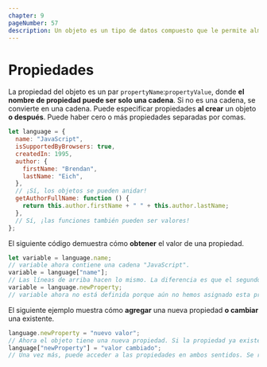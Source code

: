 ```yaml
---
chapter: 9
pageNumber: 57
description: Un objeto es un tipo de datos compuesto que le permite almacenar y organizar datos en pares clave-valor. Cada par clave-valor de un objeto se denomina propiedad. Las propiedades se utilizan para representar características, atributos o rasgos del objeto.
---
```

# Propiedades

La propiedad del objeto es un par `propertyName`:`propertyValue`, donde **el nombre de propiedad puede ser solo una cadena**. Si no es una cadena, se convierte en una cadena. Puede especificar propiedades **al crear** un objeto **o después**. Puede haber cero o más propiedades separadas por comas.

```javascript
let language = {
  name: "JavaScript",
  isSupportedByBrowsers: true,
  createdIn: 1995,
  author: {
    firstName: "Brendan",
    lastName: "Eich",
  },
  // ¡Sí, los objetos se pueden anidar!
  getAuthorFullName: function () {
    return this.author.firstName + " " + this.author.lastName;
  },
  // Sí, ¡las funciones también pueden ser valores!
};
```

El siguiente código demuestra cómo **obtener** el valor de una propiedad.

```javascript
let variable = language.name;
// variable ahora contiene una cadena "JavaScript".
variable = language["name"];
// Las líneas de arriba hacen lo mismo. La diferencia es que el segundo te permite usar literalmente cualquier cadena como nombre de propiedad, pero es menos legible.
variable = language.newProperty;
// variable ahora no está definida porque aún no hemos asignado esta propiedad.
```

El siguiente ejemplo muestra cómo **agregar** una nueva propiedad **o cambiar** una existente.

```javascript
language.newProperty = "nuevo valor";
// Ahora el objeto tiene una nueva propiedad. Si la propiedad ya existe, se repondrá su valor.
language["newProperty"] = "valor cambiado";
// Una vez más, puede acceder a las propiedades en ambos sentidos. Se recomienda la primera (notación de puntos).
```
